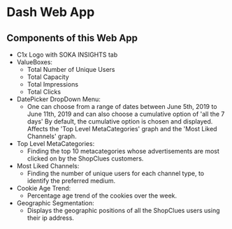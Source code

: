# Dash Web App

## Components of this Web App
* C1x Logo with SOKA INSIGHTS tab
* ValueBoxes:
  * Total Number of Unique Users
  * Total Capacity
  * Total Impressions
  * Total Clicks
* DatePicker DropDown Menu:
  * One can choose from a range of dates between June 5th, 2019 to June 11th, 2019 and can also choose a cumulative option of 'all the 7 days'
  By default, the cumulative option is chosen and displayed.
  Affects the 'Top Level MetaCategories' graph and the 'Most Liked Channels' graph.
* Top Level MetaCategories:
  * Finding the top 10 metacategories whose advertisements are most clicked on by the ShopClues customers.
* Most Liked Channels:
  * Finding the number of unique users for each channel type, to identify the preferred medium.
* Cookie Age Trend:
  * Percentage age trend of the cookies over the week.
* Geographic Segmentation:
  * Displays the geographic positions of all the ShopClues users using their ip address.
